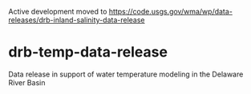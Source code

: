 Active development moved to https://code.usgs.gov/wma/wp/data-releases/drb-inland-salinity-data-release

# drb-temp-data-release
Data release in support of water temperature modeling in the Delaware River Basin

